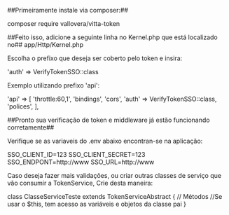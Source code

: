 

##Primeiramente instale via composer:##

composer require vallovera/vitta-token


##Feito isso, adicione a seguinte linha no Kernel.php que está localizado no## app/Http/Kernel.php

Escolha o prefixo que deseja ser coberto pelo token e insira:

'auth' => VerifyTokenSSO::class

Exemplo utilizando prefixo 'api':

  'api' => [
            'throttle:60,1',
            'bindings',
            'cors',
            'auth' => VerifyTokenSSO::class,
            'polices',
        ],



##Pronto sua verificação de token e middleware já estão funcionando corretamente##

Verifique se as variaveis do .env abaixo encontran-se na aplicação:

SSO_CLIENT_ID=123
SSO_CLIENT_SECRET=123
SSO_ENDPONT=http://www
SSO_URL=http://www


Caso deseja fazer mais validações, ou criar outras classes de serviço que vão consumir a TokenService,
Crie desta maneira:

class ClasseServiceTeste extends TokenServiceAbstract
{
    // Métodos
    //Se usar o $this, tem acesso as variáveis e objetos da classe pai
}
